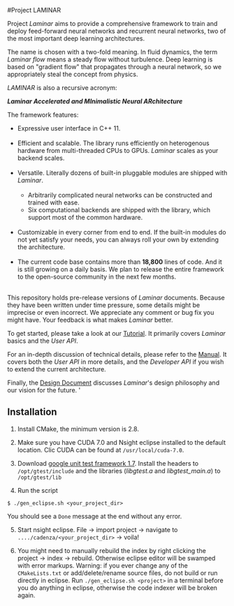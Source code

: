 #Project LAMINAR

Project *Laminar* aims to provide a comprehensive framework to train and deploy feed-forward neural networks and recurrent neural networks, two of the most important deep learning architectures. 

The name is chosen with a two-fold meaning. In fluid dynamics, the term _Laminar flow_ means a steady flow without turbulence. Deep learning is based on "gradient flow" that propagates through a neural network, so we appropriately steal the concept from physics. 

*LAMINAR* is also a recursive acronym:

__*Laminar Accelerated and MInimalistic Neural ARchitecture*__ 

The framework features:

- Expressive user interface in C++ 11.<br><br>
- Efficient and scalable. The library runs efficiently on heterogenous hardware from multi-threaded CPUs to GPUs. *Laminar* scales as your backend scales. <br><br>
- Versatile. Literally dozens of built-in pluggable modules are shipped with *Laminar*. <br><br>
    - Arbitrarily complicated neural networks can be constructed and trained with ease.
    - Six computational backends are shipped with the library, which support most of the common hardware. <br><br>
- Customizable in every corner from end to end. If the built-in modules do not yet satisfy your needs, you can always roll your own by extending the architecture. <br><br>
- The current code base contains more than **18,800** lines of code. And it is still growing on a daily basis. We plan to release the entire framework to the open-source community in the next few months. <br><br>

This repository holds pre-release versions of *Laminar* documents. Because they have been written under time pressure, some details might be imprecise or even incorrect. We appreciate any comment or bug fix you might have. Your feedback is what makes *Laminar* better. 

To get started, please take a look at our [Tutorial](doc/Tutorial.md). It primarily covers *Laminar* basics and the *User API*. 

For an in-depth discussion of technical details, please refer to the [Manual](doc/Manual.md). It covers both the *User API* in more details, and the *Developer API* if you wish to extend the current architecture. 

Finally, the [Design Document](doc/DesignDoc.md) discusses *Laminar*'s design philosophy and our vision for the future. '


## Installation

 1. Install CMake, the minimum version is 2.8.
 
 2. Make sure you have CUDA 7.0 and Nsight eclipse installed to the default location. Clic CUDA can be found at `/usr/local/cuda-7.0`.
 
 3. Download [google unit test framework 1.7](https://code.google.com/p/googletest/downloads/detail?name=gtest-1.7.0.zip&can=2&q=). Install the headers to `/opt/gtest/include` and the libraries (*libgtest.a* and *libgtest_main.a*) to `/opt/gtest/lib`
 
 4. Run the script  
  ```
  $ ./gen_eclipse.sh <your_project_dir>
  ``` 
  You should see a `Done` message at the end without any error. 
 
 5. Start nsight eclipse. File -> import project -> navigate to `..../cadenza/<your_project_dir>` -> voila!
 
 6. You might need to manually rebuild the index by right clicking the project -> index -> rebuild. Otherwise eclipse editor will be swamped with error markups. 
Warning: if you ever change any of the `CMakeLists.txt` or add/delete/rename source files, do not build or run directly in eclipse. Run `./gen_eclipse.sh <project>` in a terminal before you do anything in eclipse, otherwise the code indexer will be broken again. 

